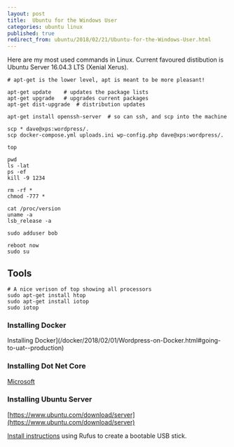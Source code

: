 ```yaml
---
layout: post
title:  Ubuntu for the Windows User
categories: ubuntu linux 
published: true 
redirect_from: ubuntu/2018/02/21/Ubuntu-for-the-Windows-User.html 
---
```

Here are my most used commands in Linux.  Current favoured distibution is Ubuntu Server 16.04.3 LTS (Xenial Xerus).

```
# apt-get is the lower level, apt is meant to be more pleasant!

apt-get update    # updates the package lists
apt-get upgrade   # upgrades current packages
apt-get dist-upgrade  # distribution updates 

apt-get install openssh-server  # so can ssh, and scp into the machine

scp * dave@xps:wordpress/.
scp docker-compose.yml uploads.ini wp-config.php dave@xps:wordpress/.

top

pwd
ls -lat
ps -ef
kill -9 1234

rm -rf *
chmod -777 *

cat /proc/version
uname -a
lsb_release -a

sudo adduser bob

reboot now  
sudo su
```
## Tools
```
# A nice verison of top showing all processors
sudo apt-get install htop
sudo apt-get install iotop
sudo iotop
```


### Installing Docker
Installing Docker](/docker/2018/02/01/Wordpress-on-Docker.html#going-to-uat--production)

### Installing Dot Net Core
[Microsoft](https://www.microsoft.com/net/learn/get-started/windows#linuxubuntu)

### Installing Ubuntu Server
[https://www.ubuntu.com/download/server](https://www.ubuntu.com/download/server)

[Install instructions](https://tutorials.ubuntu.com/tutorial/tutorial-create-a-usb-stick-on-windows#1) using Rufus to create a bootable USB stick.

